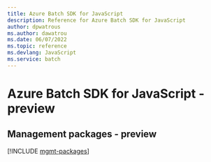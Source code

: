 ```yaml
---
title: Azure Batch SDK for JavaScript
description: Reference for Azure Batch SDK for JavaScript
author: dpwatrous
ms.author: dawatrou
ms.date: 06/07/2022
ms.topic: reference
ms.devlang: JavaScript
ms.service: batch
---
```

# Azure Batch SDK for JavaScript - preview
## Management packages - preview
[!INCLUDE [mgmt-packages](batch-mgmt-index.md)]
